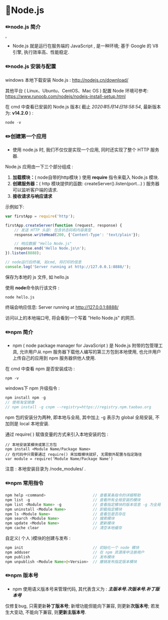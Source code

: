 # :paperclip:Node.js

### :pencil2:node.js 简介

<img src="nodejs.svg" style="zoom:25%; background: rgb(51,51,51)" />

- Node.js 就是运行在服务端的 JavaScript , 是一种环境; 基于 Google 的 V8 引擎, 执行效率高、性能稳定.



### :pencil2:node.js 安装与配置

windows 本地下载安装 Node.js : http://nodejs.cn/download/

其他平台 ( Linux、Ubuntu、CentOS、Mac OS ) 配置 Node 环境可参考: https://www.runoob.com/nodejs/nodejs-install-setup.html

在 cmd 中查看已安装的 Node.js 版本( 截止 *2020年5月14日18:58:54*, 最新版本为: **v14.2.0** ) :

```java
node -v
```



### :pencil2:创建第一个应用

- 使用 node.js 时, 我们不仅仅是实现一个应用, 同时还实现了整个 HTTP 服务器.

Node.js 应用由一下三个部分组成 :

1. **加载模块：**( node自带的http模块 ) 使用 **require** 指令来载入 Node.js 模块.
2. **创建服务器：**( http 模块提供的函数: createServer().listen(port...) ) 服务器可以监听客户端的请求.
3. **接收请求与响应请求**

示例如下:

```javascript
var firstApp = require('http');

firstApp.createServer(function (request, response) {
    // 发送 HTTP 头部: 包含状态码和内容类型
    response.writeHead(200, {'Content-Type': 'text/plain'});

    // 响应数据 "Hello Node.js"
    response.end('Hello Node.js\n');
}).listen(8888);

// node运行后终端, 如cmd, 将打印的信息
console.log('Server running at http://127.0.0.1:8888/');
```

保存为本地的 js 文件, 如 hello.js

使用 **node**命令执行该文件 :

```
node hello.js
```

终端会响应信息: Server running at http://127.0.0.1:8888/

访问以上的本地端口号, 将会看到一个写着 "Hello Node.js" 的网页.



### :pencil2:npm 简介

- npm ( node package manager for JavaScript ) 是 Node.js 附带的包管理工具, 允许用户从 npm 服务器下载他人编写的第三方包到本地使用, 也允许用户上传自己的应用到 npm 服务器供他人使用.

在 cmd 中查看 npm 是否安装成功 : 

```
npm -v
```

windows下 npm 升级指令 :

```java
npm install npm -g
// 使用淘宝镜像
// npm install -g cnpm --registry=https://registry.npm.taobao.org
```

npm 包的安装分为两种, 即本地与全局, 其中加上 -g 表示为 global 全局安装, 不加则是 local 本地安装.

通过 require( ) 赋值变量的方式来引入本地安装的包 :

```
// 本地安装某模块或第三方包
npm install <Module Name/Package Name>
// 在代码中只需要通过 require() 来加载模块就好, 无需额外配置与指定路径
var module = require('Module Name/Package Name')
```

注意 : 本地安装目录为 /node_modules/ .



### :pencil2:npm 常用指令

```java
npm help <command>                     // 查看某条指令的详细帮助 
npm list -g                            // 查看所有全局安装的模块 
npm list <Module Name> -g              // 查看指定模块的版本信息 -g 为全局
npm uninstall <Module Name>            // 卸载指定模块
npm ls <Module Name>      			   // 查看包是否存在
npm search <Module Name>               // 搜索模块
npm update <Module Name>               // 更新模块
npm cache clear                        // 清空本地缓存
```

自定义( 个人 )模块的创建与发布 :

```java
npm init                               // 初始化一个 node 模块
npm adduser                            // 在 npm 资源库中注册用户
npm publish                            // 发布模块
npm unpublish <Module Name>@<Version>  // 撤销发布指定版本模块
```



### :pencil2:npm 版本号

- npm 使用语义版本号来管理代码, 其代表含义为 : ***主版本号.次版本号.补丁版本号***

仅修复bug, 只需更新**补丁版本号**; 新增功能但能向下兼容, 则更新**次版本号**; 若发生大变动, 不能向下兼容, 则**更新主版本号**.

